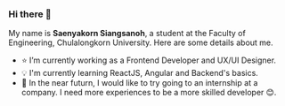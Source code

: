 ### Hi there 👋
My name is <b>Saenyakorn Siangsanoh</b>, a student at the Faculty of Engineering, Chulalongkorn University. Here are some details about me.

- ⭐️ I’m currently working as a Frontend Developer and UX/UI Designer. 
- 💡 I'm currently learning ReactJS, Angular and Backend's basics.
- 🌈 In the near futurn, I would like to try going to an internship at a company. I need more experiences to be a more skilled developer 😊.
